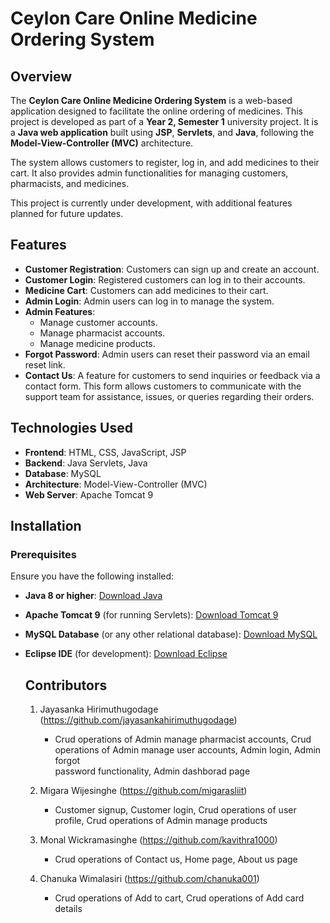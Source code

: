 # Ceylon Care Online Medicine Ordering System

## Overview

The **Ceylon Care Online Medicine Ordering System** is a web-based application designed to facilitate the online ordering of medicines. This project is developed as part of a **Year 2, Semester 1** university project. It is a **Java web application** built using **JSP**, **Servlets**, and **Java**, following the **Model-View-Controller (MVC)** architecture.

The system allows customers to register, log in, and add medicines to their cart. It also provides admin functionalities for managing customers, pharmacists, and medicines.

This project is currently under development, with additional features planned for future updates.

## Features

- **Customer Registration**: Customers can sign up and create an account.
- **Customer Login**: Registered customers can log in to their accounts.
- **Medicine Cart**: Customers can add medicines to their cart.
- **Admin Login**: Admin users can log in to manage the system.
- **Admin Features**:
  - Manage customer accounts.
  - Manage pharmacist accounts.
  - Manage medicine products.
- **Forgot Password**: Admin users can reset their password via an email reset link.
- **Contact Us**: A feature for customers to send inquiries or feedback via a contact form. This form allows customers to communicate with the support team for assistance, issues, or queries regarding their orders.

## Technologies Used

- **Frontend**: HTML, CSS, JavaScript, JSP
- **Backend**: Java Servlets, Java
- **Database**: MySQL 
- **Architecture**: Model-View-Controller (MVC)
- **Web Server**: Apache Tomcat 9

## Installation

### Prerequisites

Ensure you have the following installed:
- **Java 8 or higher**: [Download Java](https://www.oracle.com/java/technologies/javase-jdk11-downloads.html)
- **Apache Tomcat 9** (for running Servlets): [Download Tomcat 9](https://tomcat.apache.org/download-90.cgi)
- **MySQL Database** (or any other relational database): [Download MySQL](https://dev.mysql.com/downloads/)
- **Eclipse IDE** (for development): [Download Eclipse](https://www.eclipse.org/downloads/)

  ## Contributors
  1. Jayasanka Hirimuthugodage (https://github.com/jayasankahirimuthugodage)
     - Crud operations of Admin manage pharmacist accounts,  Crud operations of Admin manage user accounts, Admin login, Admin forgot       
       password functionality, Admin dashborad page
       
  2. Migara Wijesinghe (https://github.com/migarasliit)
     - Customer signup, Customer login, Crud operations of user profile, Crud operations of Admin manage products
       
  3. Monal Wickramasinghe (https://github.com/kavithra1000)
     - Crud operations of Contact us, Home page, About us page
       
  4. Chanuka Wimalasiri (https://github.com/chanuka001)
     - Crud operations of Add to cart, Crud operations of Add card details


